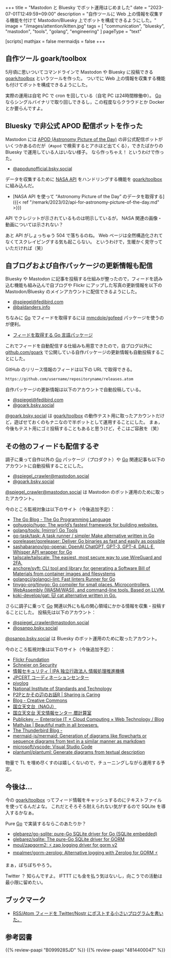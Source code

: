 +++
title = "Mastodon と Bluesky でボット運用はじめました"
date =  "2023-07-01T12:49:59+09:00"
description = "自作ツールに Web 上の情報を収集する機能を付けて Mastodon/Bluesky 上でボットを構成できるようにした。"
image = "/images/attention/kitten.jpg"
tags = [ "communication", "bluesky", "mastodon", "tools", "golang", "engineering" ]
pageType = "text"

[scripts]
  mathjax = false
  mermaidjs = false
+++

## 自作ツール goark/toolbox

5月頃に思いついてコマンドラインで Mastodon や Bluesky に投稿できる [goark/toolbox] というツールを作った。
ついでに Web 上の情報を収集する機能も付けてボットを構成できるようにした。

実際の運用は自宅 PC で cron を回している（自宅 PC は24時間稼働中）。
[Go] ならシングルバイナリで取り回しできるし，この程度ならクラウドとか Docker とか要らんですよ。

## Bluesky で非公式 APOD 配信ボットを作った

Mastodon には [APOD (Astronomy Picture of the Day)](https://apod.nasa.gov/apod/ "Astronomy Picture of the Day") の非公式配信ボットがいくつかあるのだが（`#apod` で検索するとアホほど出てくる），できたばかりの Bluesky で運用している人はいない様子。
なら作っちゃえ！ というわけで作った。

- [@apodunofficial.bsky.social](https://bsky.app/profile/apodunofficial.bsky.social "Astronmy Picture of the Day (unofficial bot)")

データを収集するために [NASA API](https://api.nasa.gov/ "NASA Open APIs") をハンドリングする機能を [goark/toolbox] に組み込んだ。

- [NASA API を使って “Astronomy Picture of the Day” のデータを取得する]({{< ref "/remark/2023/02/api-for-astronomy-picture-of-the-day.md" >}})

API でクレジットが示されているものは明示しているが， NASA 関連の画像・動画については示されない？

あと API がしょっちゅう 504 で落ちるのね。
Web ページは全然構造化されてなくてスクレイピングする気も起こらない。
というわけで，生暖かく見守っていただければ（笑）

## 自ブログおよび自作パッケージの更新情報も配信

Bluesky や Mastodon に記事を投稿する仕組みが整ったので，フィードを読み込む機能も組み込んで自ブログや Flickr にアップした写真の更新情報を以下の Mastodon/Bluesky のメインアカウントに配信できるようにした。

- [@spiegel@fedibird.com ](https://fedibird.com/@spiegel "Spiegel@がんばらない")
- [@baldanders.info](https://bsky.app/profile/baldanders.info "Spiegel")

ちなみに [Go] でフィードを取得するには [mmcdole/gofeed] パッケージを使うのが便利。

- [フィードを取得する Go 言語パッケージ](https://zenn.dev/spiegel/articles/20201003-feed-with-golang)

これでフィードを自動配信する仕組みも用意できたので，自ブログ以外に [github.com/goark](https://github.com/goark "Playing with Go Language") で公開している自作パッケージの更新情報も自動投稿することにした。

GitHub のリリース情報のフィードは以下の URL で取得できる。

```html
https://github.com/username/repositoryname/releases.atom
```

自作パッケージの更新情報は以下のアカウントで自動投稿している。

- [@spiegel@fedibird.com](https://fedibird.com/@spiegel "Spiegel@がんばらない")
- [@goark.bsky.social](https://bsky.app/profile/goark.bsky.social "Goark")

[@goark.bsky.social](https://bsky.app/profile/goark.bsky.social "Goark") は [goark/toolbox] の動作テスト用に取ったアカウントだけど，遊ばせておくのもナニなので半ボットとして運用することにした。
まぁ，今後もテスト用にゴミ投稿することもあると思うけど，そこはご容赦を（笑）

## その他のフィードも配信するぞ

調子に乗って自作以外の [Go] パッケージ（プロダクト）や [Go] 関連記事も以下のアカウントに自動投稿することにした。

- [@spiegel_crawler@mastodon.social](https://mastodon.social/@spiegel_crawler "Spiegel's crawler")
- [@goark.bsky.social](https://bsky.app/profile/goark.bsky.social "Goark")

[@spiegel_crawler@mastodon.social](https://mastodon.social/@spiegel_crawler "Spiegel's crawler") は Mastodon のボット運用のために取ったアカウント。

今のところ監視対象は以下のサイト（今後追加予定）：

- [The Go Blog - The Go Programming Language](https://go.dev/blog/)
- [gohugoio/hugo: The world’s fastest framework for building websites.](https://github.com/gohugoio/hugo)
- [golang/tools: [mirror] Go Tools](https://github.com/golang/tools)
- [go-task/task: A task runner / simpler Make alternative written in Go](https://github.com/go-task/task)
- [goreleaser/goreleaser: Deliver Go binaries as fast and easily as possible](https://github.com/goreleaser/goreleaser)
- [sashabaranov/go-openai: OpenAI ChatGPT, GPT-3, GPT-4, DALL·E, Whisper API wrapper for Go](https://github.com/sashabaranov/go-openai)
- [tailscale/tailscale: The easiest, most secure way to use WireGuard and 2FA.](https://github.com/tailscale/tailscale)
- [anchore/syft: CLI tool and library for generating a Software Bill of Materials from container images and filesystems](https://github.com/anchore/syft)
- [golangci/golangci-lint: Fast linters Runner for Go](https://github.com/golangci/golangci-lint)
- [tinygo-org/tinygo: Go compiler for small places. Microcontrollers, WebAssembly (WASM/WASI), and command-line tools. Based on LLVM.](https://github.com/tinygo-org/tinygo)
- [koki-develop/gat: 🐱 cat alternative written in Go.](https://github.com/koki-develop/gat)

さらに調子に乗って [Go] 関連以外にも私の関心領域にかかる情報を収集・投稿することにした。
投稿先は以下のアカウント：

- [@spiegel_crawler@mastodon.social](https://mastodon.social/@spiegel_crawler "Spiegel's crawler")
- [@osanpo.bsky.social](https://bsky.app/profile/osanpo.bsky.social "Spiegel's crawler")

[@osanpo.bsky.social](https://bsky.app/profile/osanpo.bsky.social "Spiegel's crawler") は Bluesky のボット運用のために取ったアカウント。

今のところ監視対象は以下のサイト（今後追加予定）：

- [Flickr Foundation](https://www.flickr.org/)
- [Schneier on Security](https://www.schneier.com/)
- [情報セキュリティ | IPA 独立行政法人 情報処理推進機構](https://www.ipa.go.jp/security/index.html)
- [JPCERT コーディネーションセンター](https://www.jpcert.or.jp/)
- [piyolog](https://piyolog.hatenadiary.jp/)
- [National Institute of Standards and Technology](https://www.nist.gov/)
- [P2Pとかその辺のお話R | Sharing is Caring](https://p2ptk.org/)
- [Blog - Creative Commons](https://creativecommons.org/blog/)
- [国立天文台（NAOJ）](https://www.nao.ac.jp/)
- [国立天文台 天文情報センター 暦計算室](https://eco.mtk.nao.ac.jp/koyomi/)
- [Publickey － Enterprise IT × Cloud Computing × Web Technology / Blog](https://www.publickey1.jp/)
- [MathJax | Beautiful math in all browsers.](https://www.mathjax.org/)
- [The Thunderbird Blog -](https://blog.thunderbird.net/)
- [mermaid-js/mermaid: Generation of diagrams like flowcharts or sequence diagrams from text in a similar manner as markdown](https://github.com/mermaid-js/mermaid)
- [microsoft/vscode: Visual Studio Code](https://github.com/microsoft/vscode)
- [plantuml/plantuml: Generate diagrams from textual description](https://github.com/plantuml/plantuml)

物量で TL を埋め尽くすのは嬉しくないので，チューニングしながら運用する予定。

## 今後は...

今の [goark/toolbox] ってフィード情報をキャッシュするのにテキストファイルを使ってるんだよな。
これだとそろそろ耐えられない気がするので SQLite を導入するかなぁ。

Pure [Go] で実装するならこのあたりか？

- [glebarez/go-sqlite: pure-Go SQLite driver for Go (SQLite embedded)](https://github.com/glebarez/go-sqlite)
- [glebarez/sqlite: The pure-Go SQLite driver for GORM](https://github.com/glebarez/sqlite)
- [moul/zapgorm2: ⚡ zap logging driver for gorm v2](https://github.com/moul/zapgorm2)
- [mpalmer/gorm-zerolog: Alternative logging with Zerolog for GORM ⚡️](https://github.com/mpalmer/gorm-zerolog)

まぁ，ぼちぼちやろう。

Twitter ？ 知らんですよ。
IFTTT にも金を払う気はないし，向こうでの活動は最小限に留めたい。

## ブックマーク

- [RSS/Atom フィードを Twitter/Nostr にポストする小さいプログラムを書いた。](https://zenn.dev/mattn/articles/7ac25f3328bde3)

[Go]: https://go.dev/
[goark/toolbox]: https://github.com/goark/toolbox "goark/toolbox: A collection of miscellaneous commands"
[mmcdole/gofeed]: https://github.com/mmcdole/gofeed "mmcdole/gofeed: Parse RSS, Atom and JSON feeds in Go"

## 参考図書

{{% review-paapi "B099928SJD" %}} <!-- プログラミング言語Go -->
{{% review-paapi "4814400047" %}} <!-- 初めてのGo言語 -->
